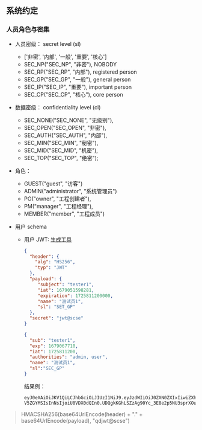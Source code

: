 ## 系统约定

### 人员角色与密集

* 人员密级： secret level (sl)
  - ['非密', '内部', '一般', '重要', '核心']
  - SEC_NP("SEC_NP", "非密"),  NOBODY
  - SEC_RP("SEC_RP", "内部"),  registered person
  - SEC_GP("SEC_GP", "一般"),  general person
  - SEC_IP("SEC_IP", "重要"),  important person
  - SEC_CP("SEC_CP", "核心"),  core person

* 数据密级： confidentiality level (cl)
  - SEC_NONE("SEC_NONE", "无级别"),
  - SEC_OPEN("SEC_OPEN", "非密"),
  - SEC_AUTH("SEC_AUTH", "内部"),
  - SEC_MIN("SEC_MIN", "秘密"),
  - SEC_MID("SEC_MID", "机密"),
  - SEC_TOP("SEC_TOP", "绝密");

* 角色：
  - GUEST("guest", "访客")
  - ADMIN("administrator", "系统管理员")
  - PO("owner", "工程创建者"),
  - PM("manager", "工程经理"),
  - MEMBER("member", "工程成员")


* 用户 schema
  - 用户 JWT: [生成工具](https://tooltt.com/jwt-encode/)
    ```json
    {
      "header": {
        "alg": "HS256",
        "typ": "JWT"
      },
      "payload": {
         "subject": "tester1",
         "iat": 1679051598281,
         "expiration": 1725811200000,
         "name": "测试员1",
         "sl": "SET_GP"
      },
      "secret": "jwt@scse"
    }
    ```

    ```json
    {
      "sub": "tester1",
      "exp": 1679067710,
      "iat": 1725811200,
      "authorities": "admin, user",
      "name": "测试员1",
      "sl":"SEC_GP"
    }
    ```
    结果例：
    ```
    eyJ0eXAiOiJKV1QiLCJhbGciOiJIUzI1NiJ9.eyJzdWIiOiJ0ZXN0ZXIxIiwiZXhwIjoxNjc5MDY3NzEwLCJpYXQiOjE3MjU4MTEyMDAsImF1dGhvcml0aWVzIjoiYWRtaW4sIHVzZXIiLCJuYW1lIjoi5rWL6K-V5ZGYMSIsInNsIjoiU0VDX0dQIn0.UDQgkKGhLSZzAg90Yc_3E8e2p5NU3sprXOuixwte_MY
    ```

> HMACSHA256(base64UrlEncode(header) + "." + base64UrlEncode(payload), "qdjwt@scse")